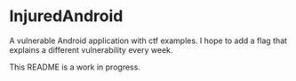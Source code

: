 # InjuredAndroid

A vulnerable Android application with ctf examples. I hope to add a flag that explains a different vulnerability every week.

This README is a work in progress.
